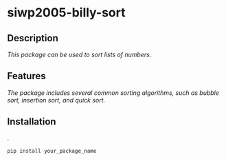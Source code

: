 # siwp2005-billy-sort

## Description
*This package can be used to sort lists of numbers.*

## Features
*The package includes several common sorting algorithms, such as bubble sort, insertion sort, and quick sort.*

## Installation
.

```sh
pip install your_package_name
